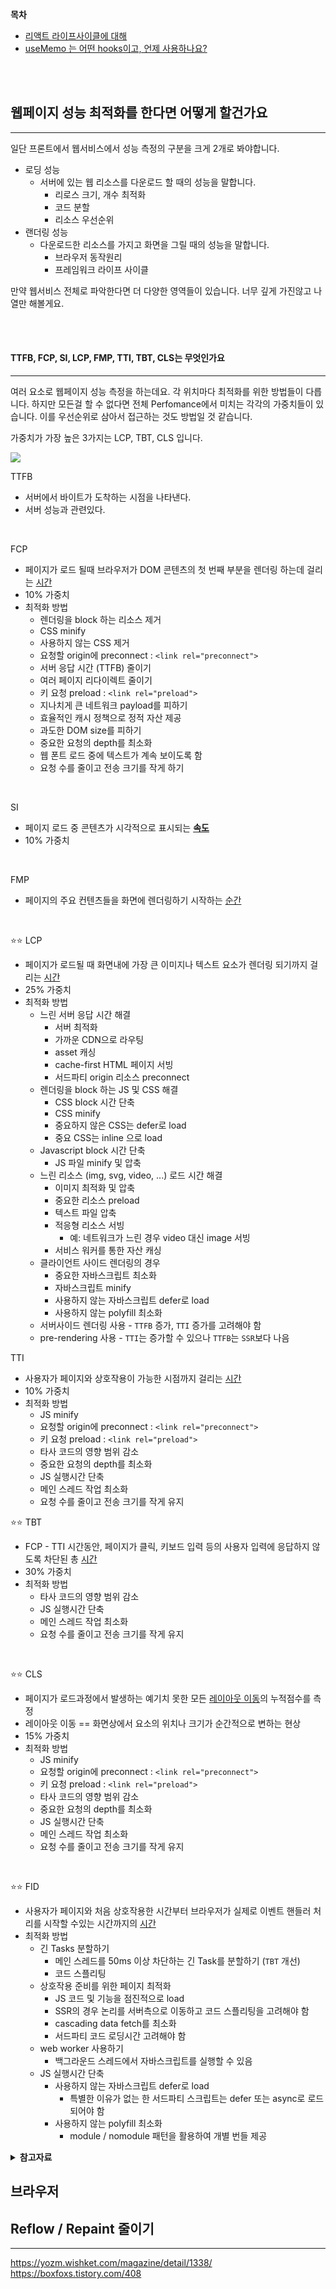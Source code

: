 **목차**
- [리액트 라이프사이클에 대해](#리액트-라이프사이클에-대해)
- [useMemo 는 어떤 hooks이고, 언제 사용하나요?](#useMemo는-어떤-hooks이고,-언제-사용하나요?)

<br/>
<br/>

## 웹페이지 성능 최적화를 한다면 어떻게 할건가요
-----
일단 프론트에서 웹서비스에서 성능 측정의 구분을 크게 2개로 봐야합니다.

- 로딩 성능
	- 서버에 있는 웹 리소스를 다운로드 할 때의 성능을 말합니다.
		- 리로스 크기, 개수 최적화
		- 코드 분할
		- 리소스 우선순위
- 랜더링 성능
	- 다운로드한 리소스를 가지고 화면을 그릴 때의 성능을 말합니다.
		- 브라우저 동작원리
		- 프레임워크 라이프 사이클

만약 웹서비스 전체로 파악한다면 더 다양한 영역들이 있습니다. 너무 깊게 가진않고 나열만 해볼게요.

<br/>
<br/>

#### TTFB, FCP, SI, LCP,  FMP, TTI, TBT, CLS는 무엇인가요
------
여러 요소로 웹페이지 성능 측정을 하는데요. 각 위치마다 최적화를 위한 방법들이 다릅니다. 하지만 모든걸 할 수 없다면 전체 Perfomance에서 미치는 각각의 가중치들이 있습니다. 이를 우선순위로 삼아서 접근하는 것도 방법일 것 같습니다.

가중치가 가장 높은 3가지는 LCP, TBT, CLS 입니다.

![](./resource/web_page_performance.png)

TTFB
- 서버에서 바이트가 도착하는 시점을 나타낸다.
- 서버 성능과 관련있다.
<br/>

FCP
- 페이지가 로드 될때 브라우저가 DOM 콘텐츠의 첫 번째 부분을 렌더링 하는데 걸리는 <U>시간</U>
- 10% 가중치
- 최적화 방법
	- 렌더링을 block 하는 리소스 제거
	- CSS minify
	- 사용하지 않는 CSS 제거
	- 요청할 origin에 preconnect : `<link rel="preconnect">`
	- 서버 응답 시간 (TTFB) 줄이기
	- 여러 페이지 리다이렉트 줄이기
	- 키 요청 preload : `<link rel="preload">`
	- 지나치게 큰 네트워크 payload를 피하기
	- 효율적인 캐시 정책으로 정적 자산 제공
	- 과도한 DOM size를 피하기
	- 중요한 요청의 depth를 최소화
	- 웹 폰트 로드 중에 텍스트가 계속 보이도록 함
	- 요청 수를 줄이고 전송 크기를 작게 하기
<br/>

SI
- 페이지 로드 중 콘텐츠가 시각적으로 표시되는 **<u>속도</U>**
- 10% 가중치
<br/>

FMP
- 페이지의 주요 컨텐츠들을 화면에 렌더링하기 시작하는 <U>순간</U>
<br/>

⭐️⭐️ LCP
- 페이지가 로드될 때 화면내에 가장 큰 이미지나 텍스트 요소가 렌더링 되기까지 걸리는 <U>시간</U>
- 25% 가중치
- 최적화 방법
	- 느린 서버 응답 시간 해결
	    - 서버 최적화
	    - 가까운 CDN으로 라우팅
	    - asset 캐싱
	    - cache-first HTML 페이지 서빙
	    - 서드파티 origin 리소스 preconnect
	- 렌더링을 block 하는 JS 및 CSS 해결
	    - CSS block 시간 단축
	    - CSS minify
	    - 중요하지 않은 CSS는 defer로 load
	    - 중요 CSS는 inline 으로 load
	- Javascript block 시간 단축
	    - JS 파일 minify 및 압축
	- 느린 리소스 (img, svg, video, ...) 로드 시간 해결
	    - 이미지 최적화 및 압축
	    - 중요한 리소스 preload
	    - 텍스트 파일 압축
	    - 적응형 리소스 서빙
	        - 예: 네트워크가 느린 경우 video 대신 image 서빙
	    - 서비스 워커를 통한 자산 캐싱
	- 클라이언트 사이드 렌더링의 경우
	    - 중요한 자바스크립트 최소화
	    - 자바스크립트 minify
	    - 사용하지 않는 자바스크립트 defer로 load
	    - 사용하지 않는 polyfill 최소화
	- 서버사이드 렌더링 사용
	        - `TTFB` 증가, `TTI` 증가를 고려해야 함
	- pre-rendering 사용
	        - `TTI`는 증가할 수 있으나 `TTFB`는 `SSR`보다 나음

TTI
- 사용자가 페이지와 상호작용이 가능한 시점까지 걸리는 <U>시간</U>
- 10% 가중치
- 최적화 방법
	- JS minify
	- 요청할 origin에 preconnect : `<link rel="preconnect">`
	- 키 요청 preload : `<link rel="preload">`
	- 타사 코드의 영향 범위 감소
	- 중요한 요청의 depth를 최소화
	- JS 실행시간 단축
	- 메인 스레드 작업 최소화
	- 요청 수를 줄이고 전송 크기를 작게 유지

⭐️⭐️ TBT
- FCP - TTI 시간동안, 페이지가 클릭, 키보드 입력 등의 사용자 입력에 응답하지 않도록 차단된 총 <U>시간</U>
- 30% 가중치
- 최적화 방법
	- 타사 코드의 영향 범위 감소
	- JS 실행시간 단축
	- 메인 스레드 작업 최소화
	- 요청 수를 줄이고 전송 크기를 작게 유지
<br/>

⭐️⭐️ CLS
- 페이지가 로드과정에서 발생하는 예기치 못한 모든 <U>레이아웃 이동</U>의 누적점수를 측정
- 레이아웃 이동 == 화면상에서 요소의 위치나 크기가 순간적으로 변하는 현상
- 15% 가중치
- 최적화 방법
	- JS minify
	- 요청할 origin에 preconnect : `<link rel="preconnect">`
	- 키 요청 preload : `<link rel="preload">`
	- 타사 코드의 영향 범위 감소
	- 중요한 요청의 depth를 최소화
	- JS 실행시간 단축
	- 메인 스레드 작업 최소화
	- 요청 수를 줄이고 전송 크기를 작게 유지
<br/>

⭐️⭐️ FID
- 사용자가 페이지와 처음 상호작용한 시간부터 브라우저가 실제로 이벤트 핸들러 처리를 시작할 수있는 시간까지의 <U>시간</U>
- 최적화 방법
	- 긴 Tasks 분할하기
	    - 메인 스레드를 50ms 이상 차단하는 긴 Task를 분할하기 (`TBT` 개선)
	    - 코드 스플리팅
	- 상호작용 준비를 위한 페이지 최적화
	    - JS 코드 및 기능을 점진적으로 load
	    - SSR의 경우 논리를 서버측으로 이동하고 코드 스플리팅을 고려해야 함
	    - cascading data fetch를 최소화
	    - 서드파티 코드 로딩시간 고려해야 함
	- web worker 사용하기
	    - 백그라운드 스레드에서 자바스크립트를 실행할 수 있음
	- JS 실행시간 단축
	    - 사용하지 않는 자바스크립트 defer로 load
	        - 특별한 이유가 없는 한 서드파티 스크립트는 defer 또는 async로 로드되어야 함
	    - 사용하지 않는 polyfill 최소화
	        - module / nomodule 패턴을 활용하여 개별 번들 제공

<details>
<summary><b>참고자료</b></summary>
	<a href="https://velog.io/@yrnana/%EC%9B%B9%EC%82%AC%EC%9D%B4%ED%8A%B8-%EC%84%B1%EB%8A%A5-%EB%A9%94%ED%8A%B8%EB%A6%AD#tbt-total-blocking-time">
		# 웹성능별 영역 그리고 각각의 최적화 방안
	</a>
</details>



## 브라우저



## Reflow / Repaint 줄이기

-----


https://yozm.wishket.com/magazine/detail/1338/
https://boxfoxs.tistory.com/408
